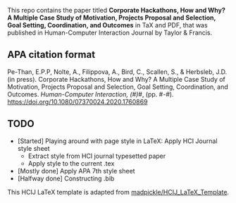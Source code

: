 This repo contains the paper titled <b>Corporate Hackathons, How and Why? A Multiple Case Study of Motivation, Projects Proposal and Selection, Goal Setting, Coordination, and Outcomes</b> in TaX and PDF, that was published in Human-Computer Interaction Journal by Taylor & Francis.


## APA citation format
Pe-Than, E.P.P, Nolte, A., Filippova, A., Bird, C., Scallen, S., & Herbsleb, J.D. (in press). Corporate Hackathons, How and Why? A Multiple Case Study of Motivation, Projects Proposal and Selection, Goal Setting, Coordination, and Outcomes. <i>Human-Computer Interaction, (#)</i>#, (pp. #-#). https://doi.org/10.1080/07370024.2020.1760869

## TODO
- [Started] Playing around with page style in LaTeX: Apply HCI Journal style sheet
  - Extract style from HCI journal typesetted paper
  - Apply style to the current .tex
- [Mostly done] Apply APA 7th style sheet
- [Halfway done] Constructing .bib


This HCIJ LaTeX template is adapted from [madpickle/HCIJ_LaTeX_Template](https://github.com/madpickle/HCIJ_LaTeX_Template).
